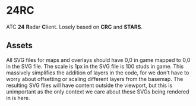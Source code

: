 # 24RC
ATC **24** **R**adar **C**lient. Losely based on **CRC** and **STARS**.
## Assets
All SVG files for maps and overlays should have 0,0 in game mapped to 0,0 in the SVG file. The
scale is 1px in the SVG file is 100 studs in game. This massively simplifies the addition of layers
in the code, for we don't have to worry about offsetting or scaling different layers from the
basemap. The resulting SVG files will have content outside the viewport, but this is unimportant as
the only context we care about these SVGs being rendered in is here.
